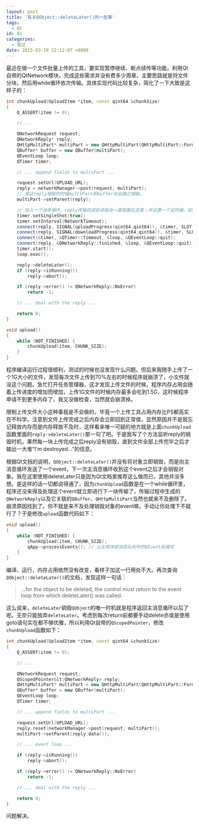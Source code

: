 ```yaml
---
layout: post
title: '有关QObject::deleteLater()的一些事'
tags:
  - Qt
id: 81
categories:
  - 笔记
date: 2015-03-18 22:12:07 +0800
---
```


最近在做一个文件批量上传的工具，要实现暂停继续、断点续传等功能。利用Qt自带的QtNetwork模块，完成这些需求并没有费多少周章，主要思路就是将文件分块，然后用while循环依次传输。具体实现代码比较复杂，简化了一下大致是这样子的：

```c++
int chunkUpload(UploadItem *item, const qint64 &chunkSize)
{
    Q_ASSERT(item != 0);

    // ...

    QNetworkRequest request;
    QNetworkReply* reply;
    QHttpMultiPart* multiPart = new QHttpMultiPart(QHttpMultiPart::FormDataType);
    QBuffer* buffer = new QBuffer(multiPart);
    QEventLoop loop;
    QTimer timer;

    // ... append fields to multiPart ...

    request.setUrl(UPLOAD_URL);
    reply = networkManager->post(request, multiPart);
    // 保证reply销毁的时候multiPart和buffer也会随之销毁。
    multiPart->setParent(reply);

    // 加入一个消息循环，reply传输完成前进程会一直阻塞在这里；并设置一个定时器，如果传输超时则强制跳出消息循环
    timer.setSingleShot(true);
    timer.setInterval(NetworkTimeout);
    connect(reply, SIGNAL(uploadProgress(qint64,qint64)), &timer, SLOT(start()));
    connect(reply, SIGNAL(downloadProgress(qint64,qint64)), &timer, SLOT(start()));
    connect(&timer, &QTimer::timeout, &loop, &QEventLoop::quit);
    connect(reply, &QNetworkReply::finished, &loop, &QEventLoop::quit);
    timer.start();
    loop.exec();

    reply->deleteLater();
    if (reply->isRunning())
        reply->abort();

    if (reply->error() != QNetworkReply::NoError)
        return -1;

    // ... deal with the reply ...

    return 0;
}

void upload()
{
    while (NOT_FINISHED) {
        chunkUpload(item, CHUNK_SIZE);
    }
}
```

程序编译运行过程很顺利，测试的时候也没发现什么问题。但后来我随手上传了一个1G大小的文件，发现每次文件上传到70%左右的时候程序就崩溃了，小文件就没这个问题。急忙打开任务管理器，这才发现上传文件的时候，程序内存占用会随着上传进度的增加而增加，上传1G文件的时候内存最多会吃到1.5G，这时候程序申请不到更多内存了，我又没做检查，当然就会崩溃掉。

<!-- more -->

限制上传文件大小这种事我是不会做的，毕竟一个上传工具占用内存比PS都高实在不科学。注意到文件上传完成之后内存会立即回到正常值，显然原因并不是我忘记释放内存而是内存释放不及时，这样看来唯一可疑的地方就是上面`chunkUpload`函数里面的`reply->deleteLater()`那一句了吧。于是我写了个方法监听reply的销毁时机，果然每一块上传完成之后reply没有销毁，直到文件全部上传完毕之后才输出一大堆“I'm destroyed...”的信息。

根据Qt文档的说明，`QObject::deleteLater()`并没有将对象立即销毁，而是向主消息循环发送了一个event，下一次主消息循环收到这个event之后才会销毁对象。我在这里使用deleteLater只是因为Qt文档里推荐这么做而已，其他并没多想。是这样的话一切都说得通了，因为`chunkUpload`函数是在一个while循环里，程序还没来得及处理这个event就立即进行下一块传输了，传输过程中生成的`QNetworkReply`以及它关联的`QBuffer`、`QHttpMultiPart`当然也就来不及删除了。崩溃原因找到了。你不就是来不及处理销毁对象的event嘛，手动让你处理下不就行了？于是修改`upload`函数代码如下：

```c++
void upload()
{
    while (NOT_FINISHED) {
        chunkUpload(item, CHUNK_SIZE);
        qApp->processEvents(); // 让主程序把消息队列中的QEvent处理完
    }
}
```

编译、运行，内存占用依然没有改变，看样子加这一行用处不大。再次查询`QObject::deleteLater()`的文档，发现这样一句话：

> ...for the object to be deleted, the control must return to the event loop from which deleteLater() was called.

这么说来，`deleteLater`销毁`QObject`的唯一时机就是程序返回主消息循环以后了呢。无奈只能放弃`deleteLater`。考虑到每次return前都要手动delete亦或是使用goto语句实在都不够优雅，所以利用Qt自带的`QScopedPointer`，修改`chunkUpload`函数如下：

```c++
int chunkUpload(UploadItem *item, const qint64 &chunkSize)
{
    Q_ASSERT(item != 0);

    // ...

    QNetworkRequest request;
    QScopedPointer&lt;QNetworkReply> reply;
    QHttpMultiPart* multiPart = new QHttpMultiPart(QHttpMultiPart::FormDataType);
    QBuffer* buffer = new QBuffer(multiPart);
    QEventLoop loop;
    QTimer timer;

    // ... append fields to multiPart ...

    request.setUrl(UPLOAD_URL);
    reply.reset(networkManager->post(request, multiPart));
    multiPart->setParent(reply.data());

    // ... event loop ...

    if (reply->isRunning())
        reply->abort();

    if (reply->error() != QNetworkReply::NoError)
        return -1;

    // ... deal with the reply ...

    return 0;
}
```

问题解决。


